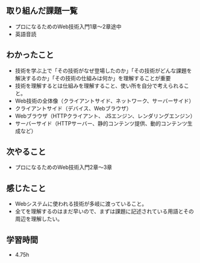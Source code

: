 ## 取り組んだ課題一覧
- プロになるためのWeb技術入門1章〜2章途中
- 英語音読
## わかったこと
- 技術を学ぶ上で「その技術がなぜ登場したのか」「その技術がどんな課題を解決するのか」「その技術の仕組みは何か」を理解することが重要
- 技術を理解するとは仕組みを理解すること、使い所を自分で考えられること。
- Web技術の全体像（クライアントサイド、ネットワーク、サーバーサイド）
- クライアントサイド（デバイス、Webブラウザ）
- Webブラウザ（HTTPクライアント、 JSエンジン、レンダリングエンジン）
- サーバーサイド（HTTPサーバー、静的コンテンツ提供、動的コンテンツ生成など）
## 次やること
- プロになるためのWeb技術入門2章〜3章
## 感じたこと
- Webシステムに使われる技術が多岐に渡っていること。
- 全てを理解するのはまだ早いので、まずは課題に記述されている用語とその周辺を理解したい。
## 学習時間
- 4.75h